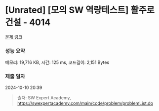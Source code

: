 # [Unrated] [모의 SW 역량테스트] 활주로 건설 - 4014 

[문제 링크](https://swexpertacademy.com/main/code/problem/problemDetail.do?contestProbId=AWIeW7FakkUDFAVH) 

### 성능 요약

메모리: 19,716 KB, 시간: 125 ms, 코드길이: 2,151 Bytes

### 제출 일자

2024-10-10 20:39



> 출처: SW Expert Academy, https://swexpertacademy.com/main/code/problem/problemList.do
